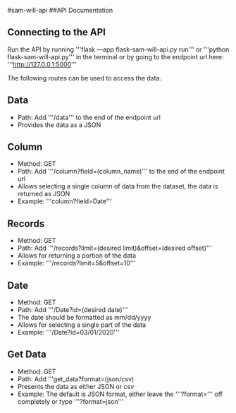 #sam-will-api 
##API Documentation

## Connecting to the API
Run the API by running '''flask —app flask-sam-will-api.py run''' or '''python flask-sam-will-api.py''' in the terminal or by going to the endpoint url here: '''http://127.0.0.1:5000'''

The following routes can be used to access the data.

## Data
- Path: Add '''/data''' to the end of the endpoint url
- Provides the data as a JSON 

## Column
- Method: GET
- Path: Add '''/column?field=(column_name)''' to the end of the endpoint url
- Allows selecting a single column of data from the dataset, the data is returned as JSON
- Example: '''column?field=Date'''

## Records
- Method: GET
- Path: Add '''/records?limit=(desired limit)&offset=(desired offset)'''
- Allows for returning a portion of the data
- Example: '''/records?limit=5&offset=10'''

## Date
- Method: GET
- Path: Add '''/Date?id=(desired date)'''
- The date should be formatted as mm/dd/yyyy 
- Allows for selecting a single part of the data
- Example: '''/Date?id=03/01/2020'''

## Get Data
- Method: GET
- Path: Add '''get_data?format=(json/csv)
- Presents the data as either JSON or csv
- Example: The default is JSON format, either leave the '''?format=''' off completely or type '''?format=json'''
